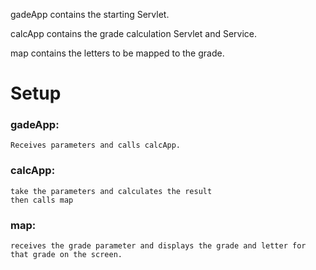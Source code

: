 gadeApp contains the starting Servlet.

calcApp contains the grade calculation Servlet and Service.

map contains the letters to be mapped to the grade.

# Setup

### gadeApp:
	Receives parameters and calls calcApp.

### calcApp:
	take the parameters and calculates the result
	then calls map

### map:
	receives the grade parameter and displays the grade and letter for that grade on the screen.